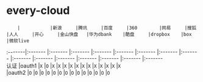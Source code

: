 every-cloud
===========
		|			|新浪		|腾讯		|百度		|360		|网易		|搜狐		|人人		|开心		|金山快盘	|华为dbank	|酷盘		|dropbox	|box		|微软live	
:-------|:-------	|:-------	|:-------	|:-------	|:-------	|:-------	|:-------	|:-------	|:-------	|:-------	|:-------	|:-------	|:-------	|:-------	|:-------	
认证		|oauth1		|`X`		|`O`		|`X`		|`X`		|`X`		|`X`		|`X`		|`X`		|`X`		|`X`		|`X`		|`X`		|`X`		|`X`		
		|oauth2		|`O`		|`O`		|`O`		|`O`		|`O`		|`O`		|`O`		|`O`		|`O`		|`O`		|`O`		|`O`		|`O`		|`O`		
